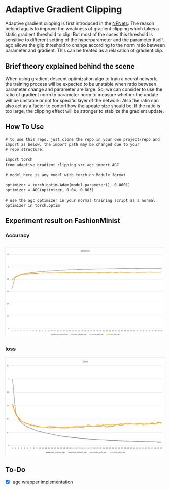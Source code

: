 # Adaptive Gradient Clipping

Adaptive gradient clipping is first introduced in the [NFNets](https://arxiv.org/pdf/2102.06171.pdf). The reason behind agc is to improve the weakness of gradient 
clipping which takes a static gradient threshold to clip. But most of the cases this threshold is sensitive to different setting 
of the hyperparameter and the parameter itself. agc allows the glip threshold to change according to the norm ratio between 
parameter and gradient. This can be treated as a relaxation of gradient clip. 

## Brief theory explained behind the scene
When using gradient descent optimization algo to train a neural network, the training process will be expected to be unstable 
when ratio between parameter change and parameter are large. So, we can consider to use the ratio of gradient norm to parameter norm 
to measure whether the update will be unstable or not for specific layer of the network. Also the ratio can also act as a factor 
to contorl how the update size should be. If the ratio is too large, the clipping effect will be stronger to stablize the 
gradient update.

## How To Use
    # to use this repo, just clone the repo in your own project/repo and import as below. the import path may be changed due to your 
    # repo structure.

    import torch
    from adaptive_gradient_clipping.src.agc import AGC
    
    # model here is any model with torch.nn.Module format
    
    optimizer = torch.optim.Adam(model.parameter(), 0.0001)
    optimizer = AGC(optimizer, 0.04, 0.003)

    # use the agc optimizer in your normal training script as a normal optimizer in torch.optim

## Experiment result on FashionMinist
### Accuracy
![accuracy](https://github.com/JayChanHoi/adaptive_gradient_clipping/blob/main/doc/accuracy.png)
-------------------------------------------------------------------------------------------------
### loss
![loss](https://github.com/JayChanHoi/adaptive_gradient_clipping/blob/main/doc/loss.png)


## To-Do
- [x] agc wrapper implementation
